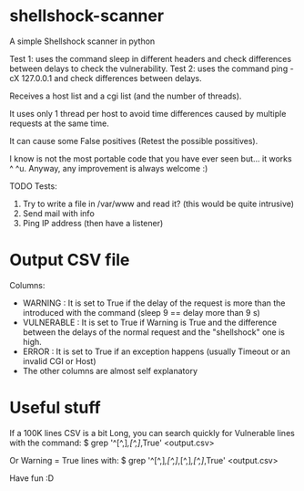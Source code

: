 shellshock-scanner
==================

A simple Shellshock scanner in python

Test 1: uses the command sleep in different headers and check differences between delays to check the vulnerability.
Test 2: uses the command ping -cX 127.0.0.1 and check differences between delays.

Receives a host list and a cgi list (and the number of threads). 

It uses only 1 thread per host to avoid time differences caused by multiple requests at the same time.

It can cause some False positives (Retest the possible possitives).

I know is not the most portable code that you have ever seen but... it works ^ ^u. Anyway, any improvement is always welcome :)

TODO Tests:
1. Try to write a file in /var/www and read it? (this would be quite intrusive)
2. Send mail with info 
3. Ping IP address (then have a listener)

Output CSV file
===============
Columns:
+ WARNING : It is set to True if the delay of the request is more than the introduced with the command (sleep 9 == delay more than 9 s)
+ VULNERABLE : It is set to True if Warning is True and the difference between the delays of the normal request and the "shellshock" one is high. 
+ ERROR : It is set to True if an exception happens (usually Timeout or an invalid CGI or Host)
+ The other columns are almost self explanatory

Useful stuff
============

If a 100K lines CSV is a bit Long, you can search quickly for Vulnerable lines with the command:
$ grep '^[^,]*,[^,]*,True' <output.csv>

Or Warning = True lines with:
$ grep '^[^,]*,[^,]*,[^,]*,[^,]*,True' <output.csv>

Have fun :D
